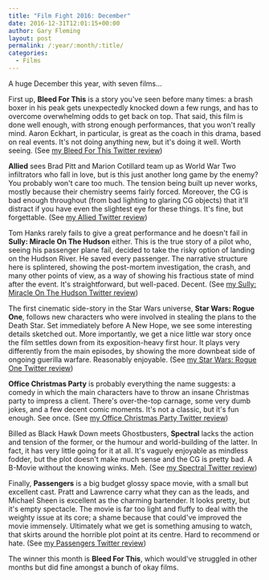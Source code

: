 ```yaml
---
title: "Film Fight 2016: December"
date: 2016-12-31T12:01:15+00:00
author: Gary Fleming
layout: post
permalink: /:year/:month/:title/
categories:
  - Films
---
```


A huge December this year, with seven films...

First up, **Bleed For This** is a story you've seen before many times: a brash boxer in his peak gets unexpectedly knocked down a few rungs, and has to overcome overwhelming odds to get back on top. That said, this film is done well enough, with strong enough performances, that you won't really mind. Aaron Eckhart, in particular, is great as the coach in this drama, based on real events. It's not doing anything new, but it's doing it well. Worth seeing. (See [my Bleed For This Twitter review](https://twitter.com/garyfleming/status/805085470396911616))

**Allied** sees Brad Pitt and Marion Cotillard team up as World War Two infiltrators who fall in love, but is this just another long game by the enemy? You probably won't care too much. The tension being built up never works, mostly because their chemistry seems fairly forced. Moreover, the CG is bad enough throughout (from bad lighting to glaring CG objects) that it'll distract if you have even the slightest eye for these things. It's fine, but forgettable. (See [my Allied Twitter review](https://twitter.com/garyfleming/status/805086572379074560))

Tom Hanks rarely fails to give a great performance and he doesn't fail in **Sully: Miracle On The Hudson** either. This is the true story of a pilot who, seeing his passenger plane fail, decided to take the risky option of landing on the Hudson River. He saved every passenger. The narrative structure here is splintered, showing the post-mortem investigation, the crash, and many other points of view, as a way of showing his fractious state of mind after the event. It's straightforward, but well-paced. Decent. (See [my Sully: Miracle On The Hudson Twitter review](https://twitter.com/garyfleming/status/808019193182425089))

The first cinematic side-story in the Star Wars universe, **Star Wars: Rogue One**, follows new characters who were involved in stealing the plans to the Death Star. Set immediately before A New Hope, we see some interesting details sketched out. More importantly, we get a nice little war story once the film settles down from its exposition-heavy first hour. It plays very differently from the main episodes, by showing the more downbeat side of ongoing guerilla warfare. Reasonably enjoyable. (See [my Star Wars: Rogue One Twitter review](https://twitter.com/garyfleming/status/810099139384143873))

**Office Christmas Party** is probably everything the name suggests: a comedy in which the main characters have to throw an insane Christmas party to impress a client. There's over-the-top carnage, some very dumb jokes, and a few decent comic moments. It's not a classic, but it's fun enough. See once. (See [my Office Christmas Party Twitter review](https://twitter.com/garyfleming/status/810955117067440128))

Billed as Black Hawk Down meets Ghostbusters, **Spectral** lacks the action and tension of the former, or the humour and world-building of the latter. In fact, it has very little going for it at all. It's vaguely enjoyable as mindless fodder, but the plot doesn't make much sense and the CG is pretty bad. A B-Movie without the knowing winks. Meh. (See [my Spectral Twitter review](https://twitter.com/garyfleming/status/814187483625877505))

Finally, **Passengers** is a big budget glossy space movie, with a small but excellent cast. Pratt and Lawrence carry what they can as the leads, and Michael Sheen is excellent as the charming bartender. It looks pretty, but it's empty spectacle. The movie is far too light and fluffy to deal with the weighty issue at its core; a shame because that could've improved the movie immensely. Ultimately what we get is something amusing to watch, that skirts around the horrible plot point at its centre. Hard to recommend or hate. (See [my Passengers Twitter review](https://twitter.com/garyfleming/status/814397743657603072))

The winner this month is **Bleed For This**, which would've struggled in other months but did fine amongst a bunch of okay films.
